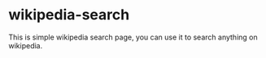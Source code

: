 # wikipedia-search

This is simple wikipedia search page, you can use it to search anything on wikipedia.
